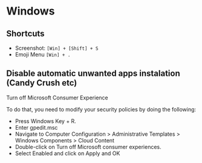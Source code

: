 # Windows

## Shortcuts

* Screenshot: `[Win] + [Shift] + S`
* Emoji Menu `[Win] + .`

## Disable automatic unwanted apps instalation (Candy Crush etc)

Turn off Microsoft Consumer Experience

To do that, you need to modify your security policies by doing the following:

* Press Windows Key + R. 
* Enter gpedit.msc 
* Navigate to Computer Configuration > Administrative Templates > Windows Components > Cloud Content 
* Double-click on Turn off Microsoft consumer experiences.
* Select Enabled and click on Apply and OK
